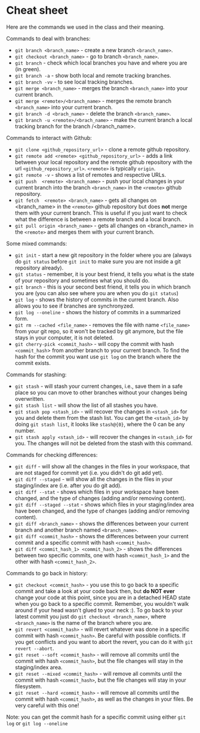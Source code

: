 # Cheat sheet

Here are the commands we used in the class and their meaning.

Commands to deal with branches:

 - `git branch <branch_name>` - create a new branch `<branch_name>`.
 - `git checkout <branch_name>` - go to branch `<branch_name>`.
 - `git branch` - check which local branches you have and where you are (in green).
 - `git branch -a` - show both local and remote tracking branches.
 - `git branch -vv` - to see local tracking branches.
 - `git merge <branch_name>` - merges the branch `<branch_name>` into your current branch.
 - `git merge <remote>/<branch_name>` - merges the remote branch `<branch_name>` into your current branch.
 - `git branch -d <brach_name>` - delete the branch `<branch_name>`.
 - `git branch -u <remote>/<brach_name>` - make the current branch a local tracking branch for the branch <remote>/<branch_name>.


Commands to interact with Github:

 - `git clone <github_repository_url>` - clone a remote github repository.
 - `git remote add <remote> <github_repository_url>` - adds a link between your local repository and the remote github repository with the url `<github_repository_url>`. `<remote>` is typically `origin`.
 - `git remote -v` - shows a list of remotes and respective URLs.
 - `git push  <remote> <branch_name>` - push your local changes in your current branch into the branch `<branch_name>` in the `<remote>` github repository.
 - `git fetch  <remote> <branch_name>` - gets all changes on <branch_name> in the `<remote>` github repository but does **not** merge them with your current branch. This is useful if you just want to check what the difference is between a remote branch and a local branch.
 - `git pull origin <branch_name>` - gets all changes on <branch_name> in the `<remote>` and merges them with your current branch.


Some mixed commands:

 - `git init` - start a new git repository in the folder where you are (always do `git status` before `git init` to make sure you are not inside a git repository already).
 - `git status` - remember, it is your best friend, it tells you what is the state of your repository and sometimes what you should do.
 - `git branch` - this is your second best friend, it tells you in which branch you are (you can also see where you are when you do `git status`)
 - `git log` - shows the history of commits in the current branch. Also allows you to see if branches are synchronyzed.
 - `git log --oneline` - shows the history of commits in a summarized form.
 - `git rm --cached <file_name>` - removes the file with name `<file_name>` from your git repo, so it won't be tracked by git anymore, but the file stays in your computer, it is not deleted.
 - `git cherry-pick <commit_hash>` - will copy the commit with hash `<commit_hash`> from another branch to your current branch. To find the hash for the commit you want use `git log` on the branch where the commit exists.


Commands for stashing:
  - `git stash` - will stash your current changes, i.e., save them in a safe place so you can move to other branches without your changes being overwritten.
  - `git stash list` - will show the list of all stashes you have.
  - `git stash pop <stash_id>` - will recover the changes in `<stash_id>` for you and delete them from the stash list. You can get the `<stash_id>` by doing `git stash list`, it looks like `stash@{0}`, where the 0 can be any number.
  - `git stash apply <stash_id>` - will recover the changes in `<stash_id>` for you. The changes will not be deleted from the stash with this command.


Commands for checking differences:
  -  `git diff` - will show all the changes in the files in your workspace, that are not staged for commit yet (i.e. you didn't do git add yet).
  - `git diff --staged` - will show all the changes in the files in your staging/index are (i.e. after you do git add).
  - `git diff --stat` - shows which files in your workspace have been changed, and the type of changes (adding and/or removing content).
  - `git diff --staged --stat` - shows which files in your staging/index area have been changed, and the type of changes (adding and/or removing content).
  - `git diff <branch_name>` - shows the differences between your current branch and another branch named `<branch_name>`.
  - `git diff <commit_hash>` - shows the differences between your current commit and a specific commit with hash `<commit_hash>`.
  - `git diff <commit_hash_1> <commit_hash_2>` - shows the differences between two specific commits, one with hash `<commit_hash_1>` and the other with hash `<commit_hash_2>`.


Commands to go back in history:
  - `git checkout <commit_hash>` - you use this to go back to a specific commit and take a look at your code back then, but **do NOT ever** change your code at this point, since you are in a detached HEAD state when you go back to a specific commit. Remember, you wouldn't walk around if your head wasn't glued to your neck :). To go back to your latest commit you just do `git checkout <branch_name>`, where `<branch_name>` is the name of the branch where you are.
  - `git revert <commit_hash>` - will revert whatever was done in a specific commit with hash `<commit_hash>`. Be careful with possible conflicts. If you get conflicts and you want to abort the revert, you can do it with `git revert --abort`.
  - `git reset --soft <commit_hash>` - will remove all commits until the commit with hash `<commit_hash>`, but the file changes will stay in the staging/index area.
  - `git reset --mixed <commit_hash>` - will remove all commits until the commit with hash `<commit_hash>`, but the file changes will stay in your filesystem.
  - `git reset --hard <commit_hash>` - will remove all commits until the commit with hash `<commit_hash>`, as well as the changes in your files. Be very careful with this one!


 Note: you can get the commit hash for a specific commit using either `git log`  or `git log --oneline`